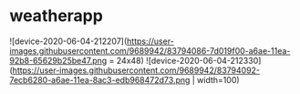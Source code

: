 # weatherapp

![device-2020-06-04-212207](https://user-images.githubusercontent.com/9689942/83794086-7d019f00-a6ae-11ea-92b8-65629b25be47.png = 24x48)
![device-2020-06-04-212330](https://user-images.githubusercontent.com/9689942/83794092-7ecb6280-a6ae-11ea-8ac3-edb968472d73.png | width=100)
